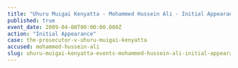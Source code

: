 ```yaml
---
title: "Uhuru Muigai Kenyatta - Mohammed Hussein Ali - Initial Appearance"
published: true
event_date: 2009-04-08T00:00:00.000Z
action: "Initial Appearance"
case: the-prosecutor-v-uhuru-muigai-kenyatta
accused: mohammed-hussein-ali
slug: uhuru-muigai-kenyatta-events-mohammed-hussein-ali-initial-appearance
---
```

